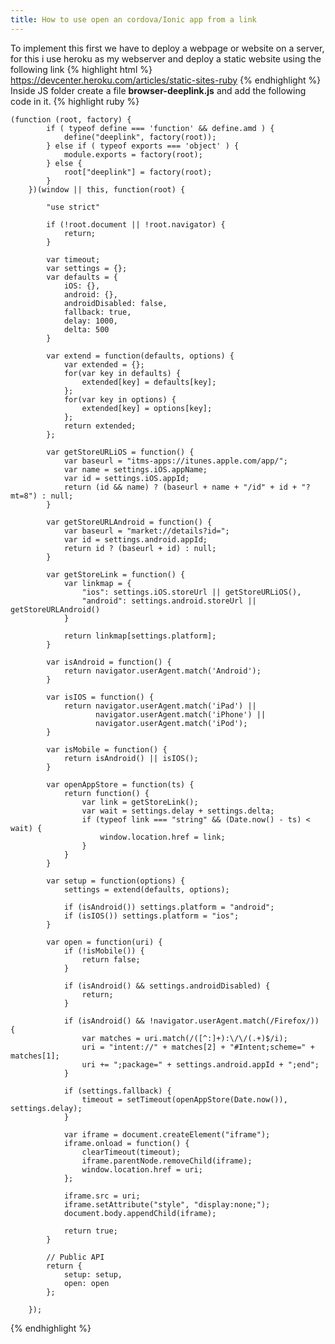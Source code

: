 ```yaml
---
title: How to use open an cordova/Ionic app from a link
---
```

To implement this first we have to deploy a webpage or website on a server, for this i use heroku as my webserver and deploy a static website using the following link
  {% highlight html %}
        https://devcenter.heroku.com/articles/static-sites-ruby
  {% endhighlight %}<br/>
Inside JS folder create a file <b>browser-deeplink.js</b> and add the following code in it.
{% highlight ruby %}

    (function (root, factory) {
            if ( typeof define === 'function' && define.amd ) {
                define("deeplink", factory(root));
            } else if ( typeof exports === 'object' ) {
                module.exports = factory(root);
            } else {
                root["deeplink"] = factory(root);
            }
        })(window || this, function(root) {

            "use strict"

            if (!root.document || !root.navigator) {
                return;
            }

            var timeout;
            var settings = {};
            var defaults = {
                iOS: {},
                android: {},
                androidDisabled: false,
                fallback: true,
                delay: 1000,
                delta: 500
            }

            var extend = function(defaults, options) {
                var extended = {};
                for(var key in defaults) {
                    extended[key] = defaults[key];
                };
                for(var key in options) {
                    extended[key] = options[key];
                };
                return extended;
            };

            var getStoreURLiOS = function() {
                var baseurl = "itms-apps://itunes.apple.com/app/";
                var name = settings.iOS.appName;
                var id = settings.iOS.appId;
                return (id && name) ? (baseurl + name + "/id" + id + "?mt=8") : null;
            }

            var getStoreURLAndroid = function() {
                var baseurl = "market://details?id=";
                var id = settings.android.appId;
                return id ? (baseurl + id) : null;
            }

            var getStoreLink = function() {
                var linkmap = {
                    "ios": settings.iOS.storeUrl || getStoreURLiOS(),
                    "android": settings.android.storeUrl || getStoreURLAndroid()
                }

                return linkmap[settings.platform];
            }

            var isAndroid = function() {
                return navigator.userAgent.match('Android');
            }

            var isIOS = function() {
                return navigator.userAgent.match('iPad') ||
                       navigator.userAgent.match('iPhone') ||
                       navigator.userAgent.match('iPod');
            }

            var isMobile = function() {
                return isAndroid() || isIOS();
            }

            var openAppStore = function(ts) {
                return function() {
                    var link = getStoreLink();
                    var wait = settings.delay + settings.delta;
                    if (typeof link === "string" && (Date.now() - ts) < wait) {
                        window.location.href = link;
                    }
                }
            }

            var setup = function(options) {
                settings = extend(defaults, options);

                if (isAndroid()) settings.platform = "android";
                if (isIOS()) settings.platform = "ios";
            }

            var open = function(uri) {
                if (!isMobile()) {
                    return false;
                }

                if (isAndroid() && settings.androidDisabled) {
                    return;
                }

                if (isAndroid() && !navigator.userAgent.match(/Firefox/)) {
                    var matches = uri.match(/([^:]+):\/\/(.+)$/i);
                    uri = "intent://" + matches[2] + "#Intent;scheme=" + matches[1];
                    uri += ";package=" + settings.android.appId + ";end";
                }

                if (settings.fallback) {
                    timeout = setTimeout(openAppStore(Date.now()), settings.delay);
                }

                var iframe = document.createElement("iframe");
                iframe.onload = function() {
                    clearTimeout(timeout);
                    iframe.parentNode.removeChild(iframe);
                    window.location.href = uri;
                };

                iframe.src = uri;
                iframe.setAttribute("style", "display:none;");
                document.body.appendChild(iframe);

                return true;
            }

            // Public API
            return {
                setup: setup,
                open: open
            };

        });
{% endhighlight %}